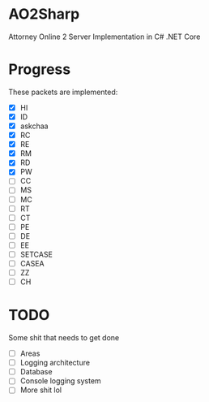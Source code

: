 # AO2Sharp
 Attorney Online 2 Server Implementation in C# .NET Core

# Progress
These packets are implemented:

- [X] HI
- [X] ID
- [X] askchaa
- [X] RC
- [X] RE
- [X] RM
- [X] RD
- [X] PW
- [ ] CC
- [ ] MS
- [ ] MC
- [ ] RT
- [ ] CT
- [ ] PE
- [ ] DE
- [ ] EE
- [ ] SETCASE
- [ ] CASEA
- [ ] ZZ
- [ ] CH

# TODO
Some shit that needs to get done

- [ ] Areas
- [ ] Logging architecture
- [ ] Database
- [ ] Console logging system
- [ ] More shit lol
